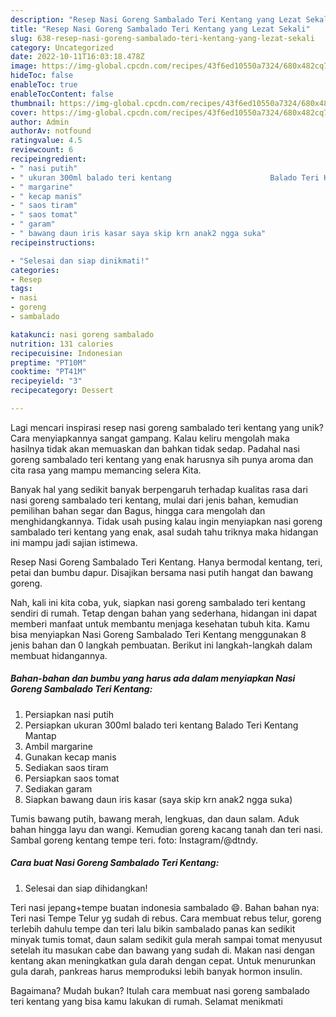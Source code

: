```yaml
---
description: "Resep Nasi Goreng Sambalado Teri Kentang yang Lezat Sekali"
title: "Resep Nasi Goreng Sambalado Teri Kentang yang Lezat Sekali"
slug: 638-resep-nasi-goreng-sambalado-teri-kentang-yang-lezat-sekali
category: Uncategorized
date: 2022-10-11T16:03:18.478Z
image: https://img-global.cpcdn.com/recipes/43f6ed10550a7324/680x482cq70/nasi-goreng-sambalado-teri-kentang-foto-resep-utama.jpg
hideToc: false
enableToc: true
enableTocContent: false
thumbnail: https://img-global.cpcdn.com/recipes/43f6ed10550a7324/680x482cq70/nasi-goreng-sambalado-teri-kentang-foto-resep-utama.jpg
cover: https://img-global.cpcdn.com/recipes/43f6ed10550a7324/680x482cq70/nasi-goreng-sambalado-teri-kentang-foto-resep-utama.jpg
author: Admin
authorAv: notfound
ratingvalue: 4.5
reviewcount: 6
recipeingredient:
- " nasi putih"
- " ukuran 300ml balado teri kentang                      Balado Teri Kentang Mantap"
- " margarine"
- " kecap manis"
- " saos tiram"
- " saos tomat"
- " garam"
- " bawang daun iris kasar saya skip krn anak2 ngga suka"
recipeinstructions:

- "Selesai dan siap dinikmati!"
categories:
- Resep
tags:
- nasi
- goreng
- sambalado

katakunci: nasi goreng sambalado 
nutrition: 131 calories
recipecuisine: Indonesian
preptime: "PT10M"
cooktime: "PT41M"
recipeyield: "3"
recipecategory: Dessert

---
```





Lagi mencari inspirasi resep nasi goreng sambalado teri kentang yang unik? Cara menyiapkannya sangat gampang. Kalau keliru mengolah maka hasilnya tidak akan memuaskan dan bahkan tidak sedap. Padahal nasi goreng sambalado teri kentang yang enak harusnya sih punya aroma dan cita rasa yang mampu memancing selera Kita.





Banyak hal yang sedikit banyak berpengaruh terhadap kualitas rasa dari nasi goreng sambalado teri kentang, mulai dari jenis bahan, kemudian pemilihan bahan segar dan Bagus, hingga cara mengolah dan menghidangkannya. Tidak usah pusing kalau ingin menyiapkan nasi goreng sambalado teri kentang yang enak,      asal sudah tahu triknya maka hidangan ini mampu jadi sajian istimewa.














Resep Nasi Goreng Sambalado Teri Kentang. Hanya bermodal kentang, teri, petai dan bumbu dapur. Disajikan bersama nasi putih hangat dan bawang goreng.






Nah, kali ini kita coba, yuk, siapkan nasi goreng sambalado teri kentang sendiri di rumah. Tetap dengan bahan yang sederhana, hidangan ini dapat memberi manfaat untuk membantu menjaga kesehatan tubuh kita. Kamu bisa menyiapkan Nasi Goreng Sambalado Teri Kentang menggunakan 8 jenis bahan dan 0 langkah pembuatan. Berikut ini langkah-langkah dalam membuat hidangannya.

<!--inarticleads1-->

##### Bahan-bahan dan bumbu yang harus ada dalam menyiapkan Nasi Goreng Sambalado Teri Kentang:

1. Persiapkan  nasi putih
1. Persiapkan  ukuran 300ml balado teri kentang                      Balado Teri Kentang Mantap
1. Ambil  margarine
1. Gunakan  kecap manis
1. Sediakan  saos tiram
1. Persiapkan  saos tomat
1. Sediakan  garam
1. Siapkan  bawang daun iris kasar (saya skip krn anak2 ngga suka)


Tumis bawang putih, bawang merah, lengkuas, dan daun salam. Aduk bahan hingga layu dan wangi. Kemudian goreng kacang tanah dan teri nasi. Sambal goreng kentang tempe teri. foto: Instagram/@dtndy. 

<!--inarticleads2-->

##### Cara buat Nasi Goreng Sambalado Teri Kentang:


1. Selesai dan siap dihidangkan!

Teri nasi jepang+tempe buatan indonesia sambalado 😄. Bahan bahan nya: Teri nasi Tempe Telur yg sudah di rebus. Cara membuat rebus telur, goreng terlebih dahulu tempe dan teri lalu bikin sambalado panas kan sedikit minyak tumis tomat, daun salam sedikit gula merah sampai tomat menyusut setelah itu masukan cabe dan bawang yang sudah di. Makan nasi dengan kentang akan meningkatkan gula darah dengan cepat. Untuk menurunkan gula darah, pankreas harus memproduksi lebih banyak hormon insulin. 

Bagaimana? Mudah bukan? Itulah cara membuat nasi goreng sambalado teri kentang yang bisa kamu lakukan di rumah. Selamat menikmati
